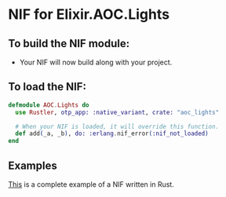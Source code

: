 # NIF for Elixir.AOC.Lights

## To build the NIF module:

- Your NIF will now build along with your project.

## To load the NIF:

```elixir
defmodule AOC.Lights do
  use Rustler, otp_app: :native_variant, crate: "aoc_lights"

  # When your NIF is loaded, it will override this function.
  def add(_a, _b), do: :erlang.nif_error(:nif_not_loaded)
end
```

## Examples

[This](https://github.com/rusterlium/NifIo) is a complete example of a NIF written in Rust.
